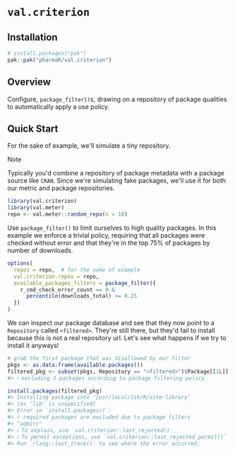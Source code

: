 # `val.criterion`

## Installation

``` r
# install.packages("pak")
pak::pak("pharmaR/val.criterion")
```

## Overview

Configure, `package_filter()`s, drawing on a repository of package qualities
to automatically apply a use policy.

## Quick Start

For the sake of example, we'll simulate a tiny repository.

> [!NOTE]
> Typically you'd combine a repository of package metadata with a package source
> like `CRAN`. Since we're simulating fake packages, we'll use it for both our
> metric and package repositories.

```r
library(val.criterion)
library(val.meter)
repo <- val.meter::random_repo(n = 10)
```

Use `package_filter()` to limit ourselves to high quality packages. In this
example we enforce a trivial policy, requiring that all packages were
checked without error and that they're in the top 75% of packages by
number of downloads.

```r
options(
  repos = repo,  # for the sake of example
  val.criterion.repos = repo,
  available_packages_filters = package_filter({
    r_cmd_check_error_count == 0 &
      percentile(downloads_total) >= 0.25
  })
)
```

We can inspect our package database and see that they now point to a
`Repository` called `<filtered>`. They're still there, but they'd fail to
install because this is not a real repository url. Let's see what happens
if we try to install it anyways!

```r
# grab the first package that was disallowed by our filter
pkgs <- as.data.frame(available.packages())
filtered_pkg <- subset(pkgs, Repository == "<filtered>")$Package[[1L]]
#> ℹ excluding 3 packages according to package filtering policy
```


```r
install.packages(filtered_pkg)
#> Installing package into ‘/usr/local/lib/R/site-library’
#> (as ‘lib’ is unspecified)
#> Error in `install.packages()`:
#> ! required packages are excluded due to package filters
#> "admirr"
#> ℹ To explain, use `val.criterion::last_rejected()`
#> ℹ To permit exceptions, use `val.criterion::last_rejected_permit()`
#> Run `rlang::last_trace()` to see where the error occurred.
```
